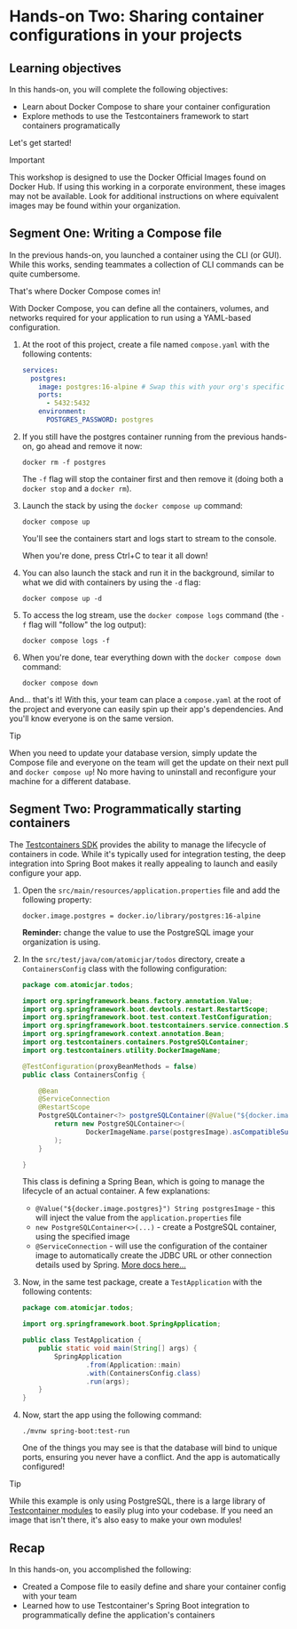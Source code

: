 # Hands-on Two: Sharing container configurations in your projects

## Learning objectives

In this hands-on, you will complete the following objectives:

- Learn about Docker Compose to share your container configuration
- Explore methods to use the Testcontainers framework to start containers programatically

Let's get started!

> [!IMPORTANT]
> This workshop is designed to use the Docker Official Images found on Docker Hub. If using this working in a corporate
> environment, these images may not be available.
> Look for additional instructions on where equivalent images may be found within your organization.


## Segment One: Writing a Compose file

In the previous hands-on, you launched a container using the CLI (or GUI). While this works, sending teammates a collection of CLI commands can be quite cumbersome.

That's where Docker Compose comes in!

With Docker Compose, you can define all the containers, volumes, and networks required for your application to run using a YAML-based configuration. 

1. At the root of this project, create a file named `compose.yaml` with the following contents:

    ```yaml
    services:
      postgres:
        image: postgres:16-alpine # Swap this with your org's specific image
        ports:
          - 5432:5432
        environment:
          POSTGRES_PASSWORD: postgres 
    ```

2. If you still have the postgres container running from the previous hands-on, go ahead and remove it now:

    ```console
    docker rm -f postgres
    ```

   The `-f` flag will stop the container first and then remove it (doing both a `docker stop` and a `docker rm`).

3. Launch the stack by using the `docker compose up` command:

    ```console
    docker compose up
    ```

    You'll see the containers start and logs start to stream to the console.

    When you're done, press Ctrl+C to tear it all down!

4. You can also launch the stack and run it in the background, similar to what we did with containers by using the `-d` flag:

    ```console
    docker compose up -d
    ```
   
5. To access the log stream, use the `docker compose logs` command (the `-f` flag will "follow" the log output):

    ```console
    docker compose logs -f
    ```
   
6. When you're done, tear everything down with the `docker compose down` command:

    ```console
    docker compose down
    ```

And... that's it! With this, your team can place a `compose.yaml` at the root of the project and everyone can easily spin up their app's dependencies. And you'll know everyone is on the same version.

> [!TIP]
> When you need to update your database version, simply update the Compose file and everyone on the team will get the update on their next pull and `docker compose up`! No more having to uninstall and reconfigure your machine for a different database.



## Segment Two: Programmatically starting containers

The [Testcontainers SDK](https://testcontainers.com) provides the ability to manage the lifecycle of containers in code. While it's typically used for integration testing, the deep integration into Spring Boot makes it really appealing to launch and easily configure your app.

1. Open the `src/main/resources/application.properties` file and add the following property:

    ```properties
    docker.image.postgres = docker.io/library/postgres:16-alpine
    ```
   
    **Reminder:** change the value to use the PostgreSQL image your organization is using.

2. In the `src/test/java/com/atomicjar/todos` directory, create a `ContainersConfig` class with the following configuration:

    ```java
    package com.atomicjar.todos;
    
    import org.springframework.beans.factory.annotation.Value;
    import org.springframework.boot.devtools.restart.RestartScope;
    import org.springframework.boot.test.context.TestConfiguration;
    import org.springframework.boot.testcontainers.service.connection.ServiceConnection;
    import org.springframework.context.annotation.Bean;
    import org.testcontainers.containers.PostgreSQLContainer;
    import org.testcontainers.utility.DockerImageName;
    
    @TestConfiguration(proxyBeanMethods = false)
    public class ContainersConfig {
    
        @Bean
        @ServiceConnection
        @RestartScope
        PostgreSQLContainer<?> postgreSQLContainer(@Value("${docker.image.postgres}") String postgresImage) {
            return new PostgreSQLContainer<>(
                    DockerImageName.parse(postgresImage).asCompatibleSubstituteFor("postgres")
            );
        }
    
    }
    ```

    This class is defining a Spring Bean, which is going to manage the lifecycle of an actual container. A few explanations:

    - `@Value("${docker.image.postgres}") String postgresImage` - this will inject the value from the `application.properties` file
    - `new PostgreSQLContainer<>(...)` - create a PostgreSQL container, using the specified image
    - `@ServiceConnection` - will use the configuration of the container image to automatically create the JDBC URL or other connection details used by Spring. [More docs here...](https://docs.spring.io/spring-boot/reference/testing/testcontainers.html#testing.testcontainers.service-connections)

3. Now, in the same test package, create a `TestApplication` with the following contents:

    ```java
    package com.atomicjar.todos;

    import org.springframework.boot.SpringApplication;
    
    public class TestApplication {
        public static void main(String[] args) {
            SpringApplication
                    .from(Application::main)
                    .with(ContainersConfig.class)
                    .run(args);
        }
    }
    ```

4. Now, start the app using the following command:

    ```console
    ./mvnw spring-boot:test-run
    ```
   
    One of the things you may see is that the database will bind to unique ports, ensuring you never have a conflict. And the app is automatically configured!

> [!TIP]
> While this example is only using PostgreSQL, there is a large library of [Testcontainer modules](https://testcontainers.com/modules/) to easily plug into your codebase. If you need an image that isn't there, it's also easy to make your own modules! 


## Recap

In this hands-on, you accomplished the following:

- Created a Compose file to easily define and share your container config with your team
- Learned how to use Testcontainer's Spring Boot integration to programmatically define the application's containers

